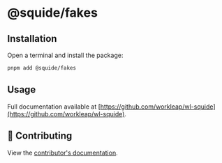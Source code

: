 # @squide/fakes

## Installation

Open a terminal and install the package:

```bash
pnpm add @squide/fakes
```

## Usage

Full documentation available at [https://github.com/workleap/wl-squide](https://github.com/workleap/wl-squide).

## 🤝 Contributing

View the [contributor's documentation](../../CONTRIBUTING.md).
